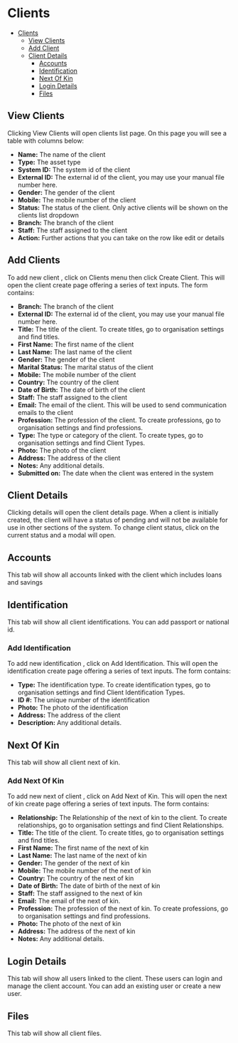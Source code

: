 # Clients

- [Clients](#clients)
    - [View Clients](#view-clients)
    - [Add Client](#add-client)
    - [Client Details](#client-details)
      - [Accounts](#client-accounts)
      - [Identification](#client-identification)
      - [Next Of Kin](#client-next-of-kin)
      - [Login Details](#client-login-details)
      - [Files](#client-files)

<a name="view-clients"></a>
## View Clients

Clicking View Clients will open clients list page. On this page you will see a table with columns below:
- **Name:** The name of the client
- **Type:** The asset type
- **System ID:** The system id of the client
- **External ID:** The external id of the client, you may use your manual file number here.
- **Gender:** The gender of the client
- **Mobile:** The mobile number of the client
- **Status:** The status of the client. Only active clients will be shown on the clients list dropdown
- **Branch:** The branch of the client
- **Staff:** The staff assigned to the client
- **Action:** Further actions that you can take on the row like edit or details

<a name="add-client"></a>
## Add Clients

To add new client , click on Clients menu then click Create Client.
This will open the client create page offering a series of text  inputs.
The form contains:

- **Branch:** The branch of the client
- **External ID:** The external id of the client, you may use your manual file number here.
- **Title:** The title of the client. To create titles, go to organisation settings and find  titles.
- **First Name:** The first name of the client
- **Last Name:** The last name of the client
- **Gender:** The gender of the client
- **Marital Status:** The marital status of the client
- **Mobile:** The mobile number of the client
- **Country:** The country of the client
- **Date of Birth:** The date of birth of the client
- **Staff:** The staff assigned to the client
- **Email:** The email of the client. This will be used to send communication emails to the client
- **Profession:** The profession of the client. To create professions, go to organisation settings and find  professions.
- **Type:** The type or category of the client. To create types, go to organisation settings and find  Client Types.
- **Photo:** The photo of the client
- **Address:** The address of the client
- **Notes:**  Any additional details.
- **Submitted on:** The date when the client was entered in the system

<a name="client-details"></a>
## Client Details

Clicking details will open the client details page. When a client is initially created, the client will have a status of pending and will not be available for use in other sections of the system.
To change client status, click on the current status and a modal will open.

<a name="client-accounts"></a>
## Accounts

This tab will show all accounts linked with the client which includes loans and savings

<a name="client-identification"></a>
## Identification

This tab will show all client identifications. You can add passport or national id.

<a name="add-client-identification"></a>
### Add Identification

To add new identification , click on Add Identification.
This will open the identification create page offering a series of text  inputs.
The form contains:

- **Type:** The identification type. To create identification types, go to organisation settings and find Client Identification Types.
- **ID #:** The unique number of the identification
- **Photo:** The photo of the identification
- **Address:** The address of the client
- **Description:**  Any additional details.

<a name="client-next-of-kin"></a>
## Next Of Kin

This tab will show all client next of kin.

<a name="add-client-next-of-kin"></a>
### Add Next Of Kin

To add new next of client , click on Add Next of Kin.
This will open the next of kin create page offering a series of text  inputs.
The form contains:

- **Relationship:** The Relationship of the next of kin to the client. To create relationships, go to organisation settings and find Client Relationships.
- **Title:** The title of the client. To create titles, go to organisation settings and find titles.
- **First Name:** The first name of the next of kin
- **Last Name:** The last name of the next of kin
- **Gender:** The gender of the next of kin
- **Mobile:** The mobile number of the next of kin
- **Country:** The country of the next of kin
- **Date of Birth:** The date of birth of the next of kin
- **Staff:** The staff assigned to the next of kin
- **Email:** The email of the next of kin.
- **Profession:** The profession of the next of kin. To create professions, go to organisation settings and find  professions.
- **Photo:** The photo of the next of kin
- **Address:** The address of the next of kin
- **Notes:**  Any additional details.

<a name="client-login-details"></a>
## Login Details

This tab will show all users linked to the client. These users can login and manage the client account. You can add an existing user or create a new user.


<a name="client-files"></a>
## Files

This tab will show all client files.